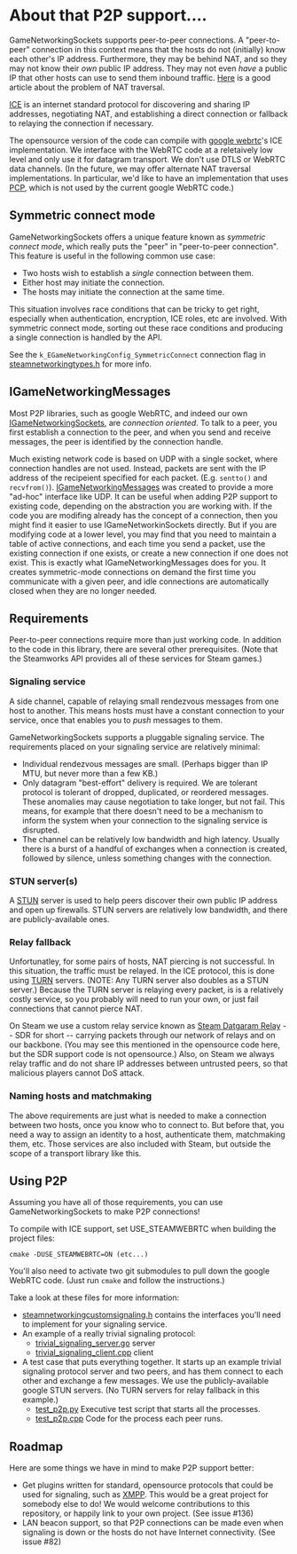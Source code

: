 # About that P2P support....

GameNetworkingSockets supports peer-to-peer connections.  A "peer-to-peer"
connection in this context means that the hosts do not (initially) know
each other's IP address.  Furthermore, they may be behind NAT, and so they
may not know their *own* public IP address.  They may not even *have* a public
IP that other hosts can use to send them inbound traffic.  [Here](https://tailscale.com/blog/how-nat-traversal-works/)
is a good article about the problem of NAT traversal.

[ICE](https://en.wikipedia.org/wiki/Interactive_Connectivity_Establishment)
is an internet standard protocol for discovering and sharing IP addresses,
negotiating NAT, and establishing a direct connection or fallback to relaying
the connection if necessary.

The opensource version of the code can compile with [google webrtc](https://webrtc.googlesource.com/src)'s ICE
implementation.  We interface with the WebRTC code at a reletaively low level
and only use it for datagram transport.  We don't use DTLS or WebRTC data
channels.  (In the future, we may offer alternate NAT traversal
implementations.  In particular, we'd like to have an implementation that
uses [PCP](https://tools.ietf.org/html/rfc6887), which is not used by
the current google WebRTC code.)

## Symmetric connect mode

GameNetworkingSockets offers a unique feature known as *symmetric
connect mode*, which really puts the "peer" in "peer-to-peer connection".
This feature is useful in the following common use case:

* Two hosts wish to establish a *single* connection between them.
* Either host may initiate the connection.
* The hosts may initiate the connection at the same time.

This situation involves race conditions that can be tricky to get
right, especially when authentication, encryption, ICE roles, etc
are involved.  With symmetric connect mode, sorting out these race
conditions and producing a single connection is handled by the API.

See the ``k_EGameNetworkingConfig_SymmetricConnect``
connection flag in [steamnetworkingtypes.h](include/gns/steamnetworkingtypes.h)
for more info.

## IGameNetworkingMessages

Most P2P libraries, such as google WebRTC, and indeed our own
[IGameNetworkingSockets](include/gns/isteamnetworkingsockets.h), are *connection
oriented*.  To talk to a peer, you first establish a connection to the peer, and
when you send and receive messages, the peer is identified by the connection handle.

Much existing network code is based on UDP with a single socket, where
 connection handles are not used.  Instead, packets are sent with the IP address
 of the recipeient specified for each packet.   (E.g. ``sentto()`` and ``recvfrom()``).
[IGameNetworkingMessages](include/gns/isteamnetworkingmessages.h) was created
to provide a more "ad-hoc" interface like UDP.  It can be useful when adding P2P
support to existing code, depending on the abstraction you are working with.  If
the code you are modifing already has the concept of a connection, then you might
find it easier to use IGameNetworkinSockets directly.  But if you are modifying code
at a lower level, you may find that you need to maintain a table of active connections,
and each time you send a packet, use the existing connection if one exists, or
create a new connection if one does not exist.  This is exactly what
IGameNetworkingMessages does for you.  It creates symmetric-mode connections on
demand the first time you communicate with a given peer, and idle connections are
automatically closed when they are no longer needed.

## Requirements

Peer-to-peer connections require more than just working code.  In addition
to the code in this library, there are several other prerequisites.
(Note that the Steamworks API provides all of these services for Steam games.)

### Signaling service

A side channel, capable of relaying small rendezvous
messages from one host to another.  This means hosts must have a constant
connection to your service, once that enables you to *push* messages to them.

GameNetworkingSockets supports a pluggable signaling service.  The requirements
placed on your signaling service are relatively minimal:

* Individual rendezvous messages are small.  (Perhaps bigger than IP MTU,
  but never more than a few KB.)
* Only datagram "best-effort" delivery is required. We are tolerant
  protocol is tolerant of dropped, duplicated, or reordered messages.
  These anomalies may cause negotiation to take longer, but not fail.
  This means, for example that there doesn't need to be a mechanism to
  inform the system when your connection to the signaling service is
  disrupted.
* The channel can be relatively low bandwidth and high latency.  Usually
  there is a burst of a handful of exchanges when a connection is created,
  followed by silence, unless something changes with the connection.


### STUN server(s)

A [STUN](https://en.wikipedia.org/wiki/STUN) server is used to help peers
discover their own public IP address and open up firewalls.  STUN
servers are relatively low bandwidth, and there are publicly-available ones.

### Relay fallback

Unfortunatley, for some pairs of hosts, NAT piercing is not successful.
In this situation, the traffic must be relayed.  In the ICE protocol, this is
done using [TURN](https://en.wikipedia.org/wiki/Traversal_Using_Relays_around_NAT)
servers.  (NOTE: Any TURN server also doubles as a STUN server.)  Because the TURN
server is relaying every packet, is is a relatively costly service, so you probably
will need to run your own, or just fail connections that cannot pierce NAT.

On Steam we use a custom relay service known as [Steam Datgaram Relay](https://partner.steamgames.com/doc/features/multiplayer/steamdatagramrelay)
-- SDR for short -- carrying packets through our network of relays and
on our backbone.   (You may see this mentioned in the opensource code here,
but the SDR support code is not opensource.)  Also, on Steam we always
relay traffic and do not share IP addresses between untrusted peers, so
that malicious players cannot DoS attack.

### Naming hosts and matchmaking

The above requirements are just what is needed to make a connection between two
hosts, once you know who to connect to.  But before that, you need a way to assign an
identity to a host, authenticate them, matchmaking them, etc.  Those services are
also included with Steam, but outside the scope of a transport library like this.

## Using P2P

Assuming you have all of those requirements, you can use GameNetworkingSockets
to make P2P connections!

To compile with ICE support, set USE_STEAMWEBRTC when building the project files:
```
cmake -DUSE_STEAMWEBRTC=ON (etc...)
```

You'll also need to activate two git submodules to pull down the google WebRTC code.
(Just run ``cmake`` and follow the instructions.)

Take a look at these files for more information:

* [steamnetworkingcustomsignaling.h](include/gns/steamnetworkingcustomsignaling.h)
  contains the interfaces you'll need to implement for your signaling service.
* An example of a really trivial signaling protocol:
  * [trivial_signaling_server.go](examples/trivial_signaling_server.go) server
  * [trivial_signaling_client.cpp](examples/trivial_signaling_client.cpp) client
* A test case that puts everything together.  It starts up an example trivial
  signaling protocol server and two peers, and has them connect to each other
  and exchange a few messages.  We use the publicly-available google STUN servers.
  (No TURN servers for relay fallback in this example.)
  * [test_p2p.py](tests/test_p2p.py) Executive test script that starts all the processes.
  * [test_p2p.cpp](tests/test_p2p.cpp) Code for the process each peer runs.

## Roadmap

Here are some things we have in mind to make P2P support better:

* Get plugins written for standard, opensource protocols that could be used for
signaling, such as [XMPP](https://xmpp.org/).  This would be a great project for
  somebody else to do!  We would welcome contributions to this repository, or
  happily link to your own project.  (See issue #136)
* LAN beacon support, so that P2P connections can be made even when signaling
  is down or the hosts do not have Internet connectivity.  (See issue #82)
